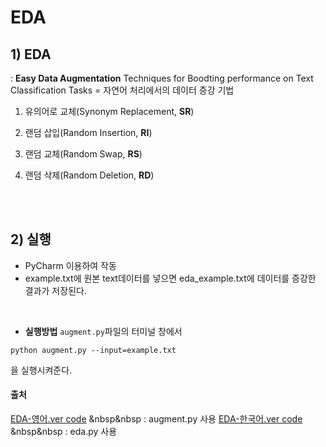 # EDA
## 1) EDA
: **Easy Data Augmentation** Techniques for Boodting performance on Text Classification Tasks
= 자연어 처리에서의 데이터 증강 기법

1. 유의어로 교체(Synonym Replacement, **SR**)

2. 랜덤 삽입(Random Insertion, **RI**)

3. 랜덤 교체(Random Swap, **RS**)

4. 랜덤 삭제(Random Deletion, **RD**)

</br></br>


## 2) 실행
- PyCharm 이용하여 작동
- example.txt에 원본 text데이터를 넣으면 eda_example.txt에 데이터를 증강한 결과가 저장된다.
</br>

- **실행방법**
`augment.py`파일의 터미널 창에서 
```
python augment.py --input=example.txt
```
을 실행시켜준다.

#### 출처
[EDA-영어.ver code](https://github.com/jasonwei20/eda_nlp/blob/master/README.md)
&nbsp&nbsp : augment.py 사용
[EDA-한국어.ver code](https://github.com/catSirup/KorEDA/blob/master/eda.py)
&nbsp&nbsp : eda.py 사용
